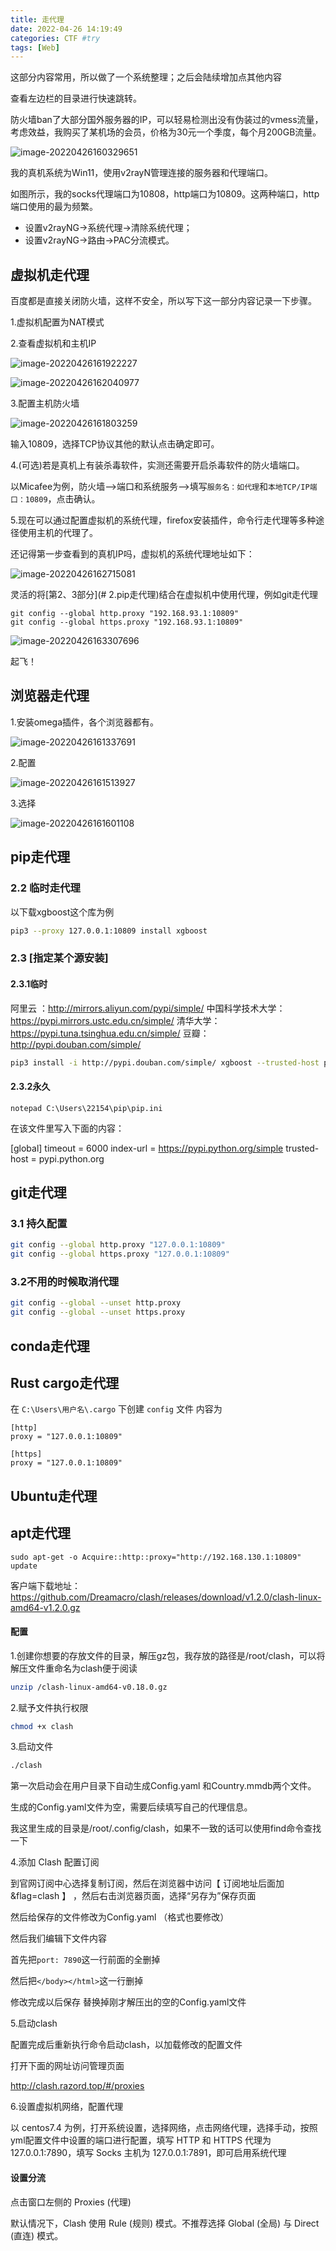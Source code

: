 ```yaml
---
title: 走代理
date: 2022-04-26 14:19:49
categories: CTF #try
tags: [Web]
---
```


这部分内容常用，所以做了一个系统整理；之后会陆续增加点其他内容

查看左边栏的目录进行快速跳转。

防火墙ban了大部分国外服务器的IP，可以轻易检测出没有伪装过的vmess流量，考虑效益，我购买了某机场的会员，价格为30元一个季度，每个月200GB流量。

![image-20220426160329651](走代理/image-20220426160329651.png)

我的真机系统为Win11，使用v2rayN管理连接的服务器和代理端口。

如图所示，我的socks代理端口为10808，http端口为10809。这两种端口，http端口使用的最为频繁。

- 设置v2rayNG->系统代理->清除系统代理；
- 设置v2rayNG->路由->PAC分流模式。

## 虚拟机走代理

百度都是直接关闭防火墙，这样不安全，所以写下这一部分内容记录一下步骤。

<!--more-->

1.虚拟机配置为NAT模式

2.查看虚拟机和主机IP

![image-20220426161922227](走代理/image-20220426161922227.png)

![image-20220426162040977](走代理/image-20220426162040977.png)

3.配置主机防火墙

![image-20220426161803259](走代理/image-20220426161803259.png)

输入10809，选择TCP协议其他的默认点击确定即可。

4.(可选)若是真机上有装杀毒软件，实测还需要开启杀毒软件的防火墙端口。

以Micafee为例，防火墙-->端口和系统服务-->填写`服务名：如代理`和`本地TCP/IP端口：10809`，点击确认。

5.现在可以通过配置虚拟机的系统代理，firefox安装插件，命令行走代理等多种途径使用主机的代理了。

还记得第一步查看到的真机IP吗，虚拟机的系统代理地址如下：

![image-20220426162715081](走代理/image-20220426162715081.png)

灵活的将[第2、3部分](# 2.pip走代理)结合在虚拟机中使用代理，例如git走代理

```
git config --global http.proxy "192.168.93.1:10809"  
git config --global https.proxy "192.168.93.1:10809"  
```

![image-20220426163307696](走代理/image-20220426163307696.png)

起飞！

## 浏览器走代理

1.安装omega插件，各个浏览器都有。

![image-20220426161337691](走代理/image-20220426161337691.png)

2.配置

![image-20220426161513927](走代理/image-20220426161513927.png)

3.选择

![image-20220426161601108](走代理/image-20220426161601108.png)

## pip走代理

### 2.2 临时走代理

以下载xgboost这个库为例

```sh
pip3 --proxy 127.0.0.1:10809 install xgboost
```

### 2.3 [指定某个源安装]

#### 2.3.1临时

阿里云 ：http://mirrors.aliyun.com/pypi/simple/
中国科学技术大学：https://pypi.mirrors.ustc.edu.cn/simple/
清华大学：https://pypi.tuna.tsinghua.edu.cn/simple/
豆瓣：http://pypi.douban.com/simple/

```sh
pip3 install -i http://pypi.douban.com/simple/ xgboost --trusted-host pypi.douban.com
```

#### 2.3.2永久

```
notepad C:\Users\22154\pip\pip.ini
```
在该文件里写入下面的内容：

[global]
timeout = 6000
index-url = https://pypi.python.org/simple
trusted-host = pypi.python.org



## git走代理

### 3.1 持久配置

```sh
git config --global http.proxy "127.0.0.1:10809"  
git config --global https.proxy "127.0.0.1:10809"  
```


### 3.2不用的时候取消代理

```sh
git config --global --unset http.proxy
git config --global --unset https.proxy
```




## conda走代理



## Rust cargo走代理

在 `C:\Users\用户名\.cargo` 下创建 `config` 文件
内容为

```
[http]
proxy = "127.0.0.1:10809"

[https]
proxy = "127.0.0.1:10809"
```

## Ubuntu走代理

## apt走代理

```
sudo apt-get -o Acquire::http::proxy="http://192.168.130.1:10809" update
```







客户端下载地址：https://github.com/Dreamacro/clash/releases/download/v1.2.0/clash-linux-amd64-v1.2.0.gz

#### 配置

1.创建你想要的存放文件的目录，解压gz包，我存放的路径是/root/clash，可以将解压文件重命名为clash便于阅读

```sh
unzip /clash-linux-amd64-v0.18.0.gz
```

2.赋予文件执行权限

```sh
chmod +x clash
```

3.启动文件

```sh
./clash
```

第一次启动会在用户目录下自动生成Config.yaml 和Country.mmdb两个文件。

生成的Config.yaml文件为空，需要后续填写自己的代理信息。

我这里生成的目录是/root/.config/clash，如果不一致的话可以使用find命令查找一下

4.添加 Clash 配置订阅

到官网订阅中心选择复制订阅，然后在浏览器中访问【 订阅地址后面加&flag=clash 】 ，然后右击浏览器页面，选择“另存为”保存页面

然后给保存的文件修改为Config.yaml （格式也要修改）

然后我们编辑下文件内容

首先把`port: 7890`这一行前面的全删掉

然后把`</body></html>`这一行删掉

修改完成以后保存 替换掉刚才解压出的空的Config.yaml文件

5.启动clash

配置完成后重新执行命令启动clash，以加载修改的配置文件

打开下面的网址访问管理页面

http://clash.razord.top/#/proxies

6.设置虚拟机网络，配置代理

以 centos7.4 为例，打开系统设置，选择网络，点击网络代理，选择手动，按照yml配置文件中设置的端口进行配置，填写 HTTP 和  HTTPS 代理为 127.0.0.1:7890，填写 Socks 主机为 127.0.0.1:7891，即可启用系统代理

#### 设置分流

点击窗口左侧的 Proxies (代理)

默认情况下，Clash 使用 Rule (规则) 模式。不推荐选择 Global (全局) 与 Direct (直连) 模式。

